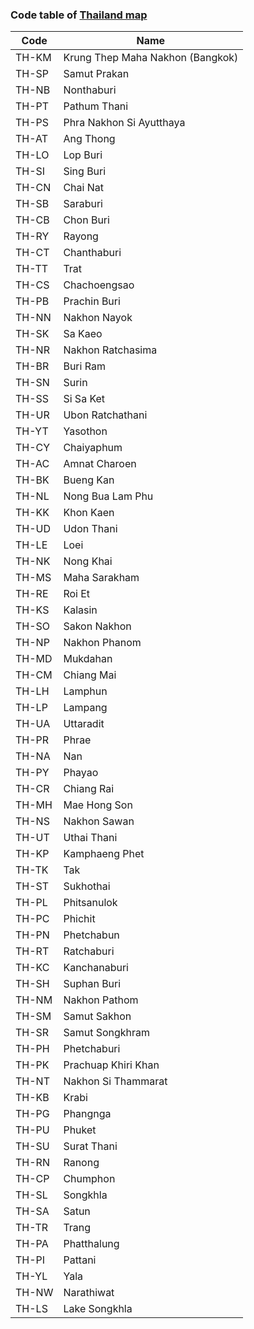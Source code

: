 ### Code table of [Thailand map](../../maps/thailand.js)

|Code|Name|
|---|---|
|TH-KM|Krung Thep Maha Nakhon  (Bangkok)|
|TH-SP|Samut Prakan|
|TH-NB|Nonthaburi|
|TH-PT|Pathum Thani|
|TH-PS|Phra Nakhon Si Ayutthaya|
|TH-AT|Ang Thong|
|TH-LO|Lop Buri|
|TH-SI|Sing Buri|
|TH-CN|Chai Nat|
|TH-SB|Saraburi|
|TH-CB|Chon Buri|
|TH-RY|Rayong|
|TH-CT|Chanthaburi|
|TH-TT|Trat|
|TH-CS|Chachoengsao|
|TH-PB|Prachin Buri|
|TH-NN|Nakhon Nayok|
|TH-SK|Sa Kaeo|
|TH-NR|Nakhon Ratchasima|
|TH-BR|Buri Ram|
|TH-SN|Surin|
|TH-SS|Si Sa Ket|
|TH-UR|Ubon Ratchathani|
|TH-YT|Yasothon|
|TH-CY|Chaiyaphum|
|TH-AC|Amnat Charoen|
|TH-BK|Bueng Kan|
|TH-NL|Nong Bua Lam Phu|
|TH-KK|Khon Kaen|
|TH-UD|Udon Thani|
|TH-LE|Loei|
|TH-NK|Nong Khai|
|TH-MS|Maha Sarakham|
|TH-RE|Roi Et|
|TH-KS|Kalasin|
|TH-SO|Sakon Nakhon|
|TH-NP|Nakhon Phanom|
|TH-MD|Mukdahan|
|TH-CM|Chiang Mai|
|TH-LH|Lamphun|
|TH-LP|Lampang|
|TH-UA|Uttaradit|
|TH-PR|Phrae|
|TH-NA|Nan|
|TH-PY|Phayao|
|TH-CR|Chiang Rai|
|TH-MH|Mae Hong Son|
|TH-NS|Nakhon Sawan|
|TH-UT|Uthai Thani|
|TH-KP|Kamphaeng Phet|
|TH-TK|Tak|
|TH-ST|Sukhothai|
|TH-PL|Phitsanulok|
|TH-PC|Phichit|
|TH-PN|Phetchabun|
|TH-RT|Ratchaburi|
|TH-KC|Kanchanaburi|
|TH-SH|Suphan Buri|
|TH-NM|Nakhon Pathom|
|TH-SM|Samut Sakhon|
|TH-SR|Samut Songkhram|
|TH-PH|Phetchaburi|
|TH-PK|Prachuap Khiri Khan|
|TH-NT|Nakhon Si Thammarat|
|TH-KB|Krabi|
|TH-PG|Phangnga|
|TH-PU|Phuket|
|TH-SU|Surat Thani|
|TH-RN|Ranong|
|TH-CP|Chumphon|
|TH-SL|Songkhla|
|TH-SA|Satun|
|TH-TR|Trang|
|TH-PA|Phatthalung|
|TH-PI|Pattani|
|TH-YL|Yala|
|TH-NW|Narathiwat|
|TH-LS|Lake Songkhla|
